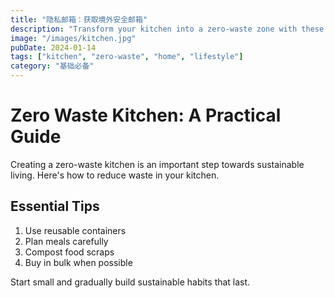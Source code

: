 ```yaml
---
title: "隐私邮箱：获取境外安全邮箱"
description: "Transform your kitchen into a zero-waste zone with these practical tips."
image: "/images/kitchen.jpg"
pubDate: 2024-01-14
tags: ["kitchen", "zero-waste", "home", "lifestyle"]
category: "基础必备"
---
```


# Zero Waste Kitchen: A Practical Guide

Creating a zero-waste kitchen is an important step towards sustainable living. Here's how to reduce waste in your kitchen.

## Essential Tips

1. Use reusable containers
2. Plan meals carefully
3. Compost food scraps
4. Buy in bulk when possible

Start small and gradually build sustainable habits that last.